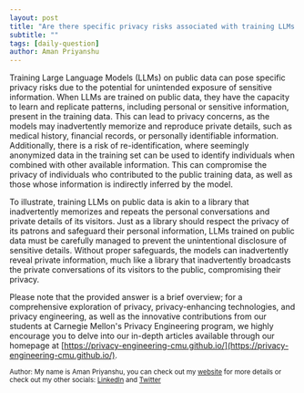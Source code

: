 ```yaml
---
layout: post
title: "Are there specific privacy risks associated with training LLMs on public data?"
subtitle: ""
tags: [daily-question]
author: Aman Priyanshu
---
```


Training Large Language Models (LLMs) on public data can pose specific privacy risks due to the potential for unintended exposure of sensitive information. When LLMs are trained on public data, they have the capacity to learn and replicate patterns, including personal or sensitive information, present in the training data. This can lead to privacy concerns, as the models may inadvertently memorize and reproduce private details, such as medical history, financial records, or personally identifiable information. Additionally, there is a risk of re-identification, where seemingly anonymized data in the training set can be used to identify individuals when combined with other available information. This can compromise the privacy of individuals who contributed to the public training data, as well as those whose information is indirectly inferred by the model.

To illustrate, training LLMs on public data is akin to a library that inadvertently memorizes and repeats the personal conversations and private details of its visitors. Just as a library should respect the privacy of its patrons and safeguard their personal information, LLMs trained on public data must be carefully managed to prevent the unintentional disclosure of sensitive details. Without proper safeguards, the models can inadvertently reveal private information, much like a library that inadvertently broadcasts the private conversations of its visitors to the public, compromising their privacy.

Please note that the provided answer is a brief overview; for a comprehensive exploration of privacy, privacy-enhancing technologies, and privacy engineering, as well as the innovative contributions from our students at Carnegie Mellon's Privacy Engineering program, we highly encourage you to delve into our in-depth articles available through our homepage at [https://privacy-engineering-cmu.github.io/](https://privacy-engineering-cmu.github.io/).

<small>Author: My name is Aman Priyanshu, you can check out my [website](https://amanpriyanshu.github.io/) for more details or check out my other socials: [LinkedIn](https://www.linkedin.com/in/aman-priyanshu/) and [Twitter](https://twitter.com/AmanPriyanshu6)</small>
